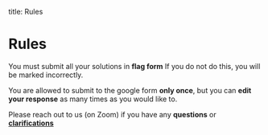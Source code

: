 title: Rules

# Rules

You must submit all your solutions in **flag form**
If you do not do this, you will be marked incorrectly. 

You are allowed to submit to the google form **only once**, but you can **edit your response** as many times as you would like to. 

Please reach out to us (on Zoom) if you have any **questions** or [**clarifications**](clarifications.md)